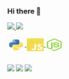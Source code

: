 ### Hi there 👋

<div>
  <a href="https://github.com/ReenatoBruno">
  <img height="140em" src="https://github-readme-stats.vercel.app/api?username=ReenatoBruno&show_icons=true&theme=dark&include_all_commits=true&count_private=true"/>
  <img height="140em" src="https://github-readme-stats.vercel.app/api/top-langs/?username=ReenatoBruno&layout=compact&langs_count=7&theme=dark"/>
</div>
 
<div style="display: inline_block"><br>
  <img align="center" alt="Re-Python" height="30" width="40" src="https://raw.githubusercontent.com/devicons/devicon/master/icons/python/python-original.svg">
  <img align="center" alt="Re-Js" height="30" width="40" src="https://raw.githubusercontent.com/devicons/devicon/master/icons/javascript/javascript-plain.svg">
  <img align="center" alt="Re-Node" height="30" width="40" src="https://raw.githubusercontent.com/devicons/devicon/master/icons/nodejs/nodejs-original.svg">
 
</div>

</div>
  
  ##
 
<div> 

</div>
  <a href="https://www.linkedin.com/in/reenatobruno/" target="_blank"><img src="https://img.shields.io/badge/-LinkedIn-%230077B5?style=for-the-badge&logo=linkedin&logoColor=white" target="_blank"></a> 
  <a href="https://discord.com/channels/781714107551973388/781714107551973390" target="_blank"><img src="https://img.shields.io/badge/Discord-7289DA?style=for-the-badge&logo=discord&logoColor=white" target="_blank"></a>
  <a href = "mailto:renatobrunobezerra@gmail.com"><img src="https://img.shields.io/badge/-Gmail-%23333?style=for-the-badge&logo=gmail&logoColor=red" target="_blank"></a>
</div>
